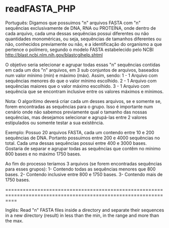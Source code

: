 readFASTA_PHP
=============

Português:
Digamos que possuimos "n" arquivos FASTA com "n" sequências exclusivamente de DNA, RNA ou PROTEÍNA, onde dentro 
de cada arquivo, cada uma dessas sequências possui diferentes ou não quantidades monoméricas, ou seja, sequências de 
tamanhos diferentes ou não, conhecidos previamente ou não, e a identificação do organismo a que pertence o polímero,
segundo o modelo FASTA estabelecido pelo NCBI http://blast.ncbi.nlm.nih.gov/blastcgihelp.shtml

O objetivo seria selecionar e agrupar todas essas "n" sequências contidas em cada um dos "n" arquivos, em 3 sub conjuntos 
de arquivos, baseados num valor mínimo (min) e máximo (máx). Assim, sendo: 
1 - 1 Arquivo com sequências menores do que o valor mínimo escolhido.
2 - 1 Arquivo com sequências maiores que o valor máximo escolhido.
3 - 1 Arquivo com sequência que se encontram inclusive entre os valores máximos e mínimos.

Nota: O algorítimo deverá criar cada um desses arquivos, se e somente se, forem encontradas as sequências para o grupo.
Isso é importante num cenário onde não sabemos previamente qual o tamanho das nossas sequências, mas desejamos
selecionar e agrupá-las entre 2 valores estipulados ou somente testar a sua existência. 


Exemplo: 
Possuo 20 arquivos FASTA, cada um contendo entre 10 e 200 sequências de DNA. Portanto possuimos entre 200 e 4000 
sequências no total. Cada uma dessas sequências possui entre 400 e 3000 bases. 
Gostaria de separar e agrupar todas as sequências que contêm no mínimo 800 bases e no máximo 1750 bases.

Ao fim do processo teríamos 3 arquivos (se forem encontradas sequências para esses grupos):
1- Contendo todas as sequências menores que 800 bases.
2- Contendo inclusive entre 800 e 1750 bases.
3- Contendo mais de 1750 bases.

================================================================================================================

Inglês:
Read "n" FASTA files inside a directory and separate their sequences in a new directory (result) in less than the min, in 
the range and more than the max.
